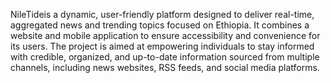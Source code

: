 NileTideis a dynamic, user-friendly platform designed to deliver real-time, aggregated news and trending topics focused on Ethiopia. It combines a website and mobile application to ensure accessibility and convenience for its users. The project is aimed at empowering individuals to stay informed with credible, organized, and up-to-date information sourced from multiple channels, including news websites, RSS feeds, and social media platforms.
